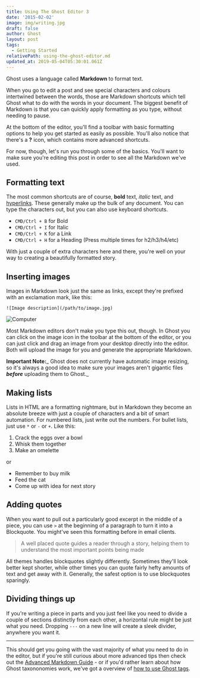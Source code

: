 ```yaml
---
title: Using The Ghost Editor 3
date: '2015-02-02'
image: img/writing.jpg
draft: false
author: Ghost
layout: post
tags:
  - Getting Started
relativePath: using-the-ghost-editor.md
updated_at: 2019-05-04T05:30:01.061Z
---
```

Ghost uses a language called **Markdown** to format text.

When you go to edit a post and see special characters and colours intertwined between the words, those are Markdown shortcuts which tell Ghost what to do with the words in your document. The biggest benefit of Markdown is that you can quickly apply formatting as you type, without needing to pause.

At the bottom of the editor, you'll find a toolbar with basic formatting options to help you get started as easily as possible. You'll also notice that there's a **?** icon, which contains more advanced shortcuts.

For now, though, let's run you through some of the basics. You'll want to make sure you're editing this post in order to see all the Markdown we've used.

## Formatting text

The most common shortcuts are of course, **bold** text, _italic_ text, and [hyperlinks](https://example.com). These generally make up the bulk of any document. You can type the characters out, but you can also use keyboard shortcuts.

* `CMD/Ctrl + B` for Bold
* `CMD/Ctrl + I` for Italic
* `CMD/Ctrl + K` for a Link
* `CMD/Ctrl + H` for a Heading \(Press multiple times for h2/h3/h4/etc\)

With just a couple of extra characters here and there, you're well on your way to creating a beautifully formatted story.

## Inserting images

Images in Markdown look just the same as links, except they're prefixed with an exclamation mark, like this:

`![Image description](/path/to/image.jpg)`

![Computer](img/computer.jpg)


Most Markdown editors don't make you type this out, though. In Ghost you can click on the image icon in the toolbar at the bottom of the editor, or you can just click and drag an image from your desktop directly into the editor. Both will upload the image for you and generate the appropriate Markdown.

**Important Note:**_ Ghost does not currently have automatic image resizing, so it's always a good idea to make sure your images aren't gigantic files _**before**_ uploading them to Ghost._

## Making lists

Lists in HTML are a formatting nightmare, but in Markdown they become an absolute breeze with just a couple of characters and a bit of smart automation. For numbered lists, just write out the numbers. For bullet lists, just use `*` or `-` or `+`. Like this:

1. Crack the eggs over a bowl
2. Whisk them together
3. Make an omelette

or

* Remember to buy milk
* Feed the cat
* Come up with idea for next story

## Adding quotes

When you want to pull out a particularly good excerpt in the middle of a piece, you can use `>` at the beginning of a paragraph to turn it into a Blockquote. You might've seen this formatting before in email clients.

> A well placed quote guides a reader through a story, helping them to understand the most important points being made

All themes handles blockquotes slightly differently. Sometimes they'll look better kept shorter, while other times you can quote fairly hefty amounts of text and get away with it. Generally, the safest option is to use blockquotes sparingly.

## Dividing things up

If you're writing a piece in parts and you just feel like you need to divide a couple of sections distinctly from each other, a horizontal rule might be just what you need. Dropping `---` on a new line will create a sleek divider, anywhere you want it.

---

This should get you going with the vast majority of what you need to do in the editor, but if you're still curious about more advanced tips then check out the [Advanced Markdown Guide](/advanced-markdown/) \- or if you'd rather learn about how Ghost taxononomies work, we've got a overview of [how to use Ghost tags](/using-tags/).
